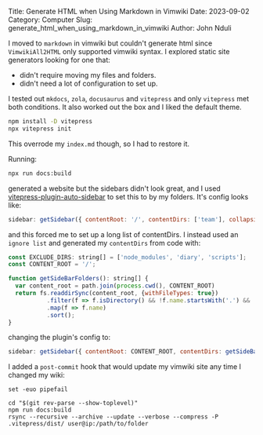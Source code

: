 Title: Generate HTML when Using Markdown in Vimwiki
Date: 2023-09-02
Category: Computer
Slug: generate_html_when_using_markdown_in_vimwiki
Author: John Nduli

I moved to `markdown` in vimwiki but couldn't generate html since
`VimwikiAll2HTML` only supported vimwiki syntax. I explored static site
generators looking for one that:

- didn't require moving my files and folders.
- didn't need a lot of configuration to set up.

I tested out `mkdocs`, `zola`, `docusaurus` and `vitepress` and only `vitepress`
met both conditions. It also worked out the box and I liked the default theme.

```bash
npm install -D vitepress
npx vitepress init
```

This overrode my `index.md` though, so I had to restore it.

Running:

```bash
npx run docs:build
```

generated a website but the sidebars didn't look great, and I used
[vitepress-plugin-auto-sidebar](https://github.com/JonathanSchndr/vitepress-plugin-auto-sidebar/tree/main)
to set this to by my folders. It's config looks like:

```javascript
sidebar: getSidebar({ contentRoot: '/', contentDirs: ['team'], collapsible: true, collapsed: true })
```

and this forced me to set up a long list of contentDirs. I instead used an
`ignore list` and generated my `contentDirs` from code with:

```javascript
const EXCLUDE_DIRS: string[] = ['node_modules', 'diary', 'scripts'];
const CONTENT_ROOT = '/';

function getSideBarFolders(): string[] {
  var content_root = path.join(process.cwd(), CONTENT_ROOT)
  return fs.readdirSync(content_root, {withFileTypes: true})
           .filter(f => f.isDirectory() && !f.name.startsWith('.') && !EXCLUDE_DIRS.includes(f.name))
           .map(f => f.name)
           .sort();
}
```

changing the plugin's config to:

```javascript
sidebar: getSidebar({ contentRoot: CONTENT_ROOT, contentDirs: getSideBarFolders(), collapsible: true, collapsed: true }),
```

I added a `post-commit` hook that would update my vimwiki site any time I
changed my wiki:

```
set -euo pipefail

cd "$(git rev-parse --show-toplevel)"
npm run docs:build
rsync --recursive --archive --update --verbose --compress -P .vitepress/dist/ user@ip:/path/to/folder
```
